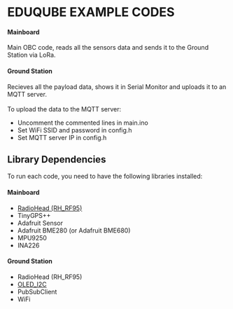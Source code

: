 # EDUQUBE EXAMPLE CODES

#### Mainboard 
Main OBC code, reads all the sensors data and sends it to the Ground Station via LoRa.

#### Ground Station
Recieves all the payload data, shows it in Serial Monitor and uploads it to an MQTT server. <br>
<br>
To upload the data to the MQTT server: 
- Uncomment the commented lines in main.ino
- Set WiFi SSID and password in config.h
- Set MQTT server IP in config.h

## Library Dependencies
To run each code, you need to have the following libraries installed:

#### Mainboard
- [RadioHead (RH_RF95)](http://www.airspayce.com/mikem/arduino/RadioHead/RadioHead-1.117.zip)
- TinyGPS++
- Adafruit Sensor
- Adafruit BME280 (or Adafruit BME680)
- MPU9250
- INA226

#### Ground Station
- RadioHead (RH_RF95)
- [OLED_I2C](http://www.rinkydinkelectronics.com/download.php?f=OLED_I2C.zip)
- PubSubClient
- WiFi
